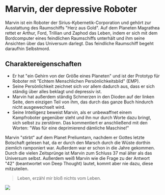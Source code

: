 # Marvin, der depressive Roboter

Marvin ist ein Roboter der Sirius-Kybernetik-Corporation und gehört zur Ausstattung des Raumschiffs "Herz aus Gold". 
Auf dem Planeten Magrathea rettet er Arthur, Ford, Trillian und Zaphod das Leben, indem er sich mit dem Bordcomputer eines feindlichen Raumschiffs unterhält und ihm seine Ansichten über das Universum darlegt. 
Das feindliche Raumschiff begeht daraufhin Selbstmord.

## Charaktereigenschaften 

* Er hat "ein Gehirn von der Größe eines Planeten" und ist der Prototyp für Roboter mit "Echtem Menschlichen Persönlichkeitsbild" (EMP). 
* Seine Persönlichkeit zeichnet sich vor allem dadurch aus, dass er sich ständig über alles beklagt und depressiv ist. 
* Marvin hat außerdem ständig Schmerzen in den Dioden auf der linken Seite, dem einzigen Teil von ihm, das durch das ganze Buch hindurch nicht ausgewechselt wird.
* Seine Intelligenz beweist Marvin, als er unbewaffnet einem Kampfroboter gegenüber steht und ihn nur durch Worte dazu bringt, sich selbst zu zerstören. Das kommentiert er anschließend mit den Worten: "Was für eine deprimierend dämliche Maschine!"

Marvin "stirbt" auf dem Planet Preliumtarn, nachdem er Gottes letzte Botschaft gelesen hat, da er durch den Marsch durch die Wüste dorthin ziemlich ramponiert war. 
Außerdem war er schon in die Jahre gekommen. Durch die vielen Zeitsprünge ist Marvin zum Schluss 37 mal älter als das Universum selbst.
Außerdem weiß Marvin wie die Frage zu der Antwort "42" (beantwortet von Deep Thought) lautet, kommt aber nie dazu, diese mitzuteilen.

> Leben, erzähl mir bloß nichts vom Leben.

<img src="https://banner2.cleanpng.com/20180516/trw/kisspng-marvin-the-hitchhiker-s-guide-to-the-galaxy-robby-5afbb083159342.5219726015264441630884.jpg"/>
